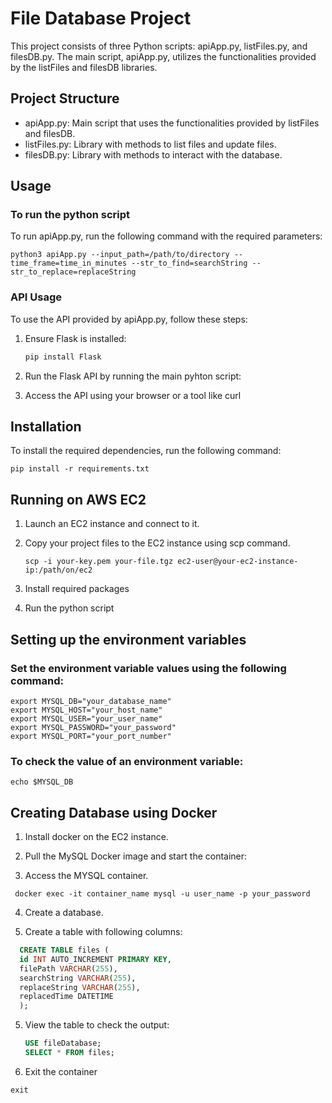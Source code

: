 # File Database Project

This project consists of three Python scripts: apiApp.py, listFiles.py, and filesDB.py. 
The main script, apiApp.py, utilizes the functionalities provided by the listFiles and filesDB libraries.

## Project Structure

- apiApp.py: Main script that uses the functionalities provided by listFiles and filesDB.
- listFiles.py: Library with methods to list files and update files.
- filesDB.py: Library with methods to interact with the database.

## Usage

### To run the python script

To run apiApp.py, run the following command with the required parameters:
```console
python3 apiApp.py --input_path=/path/to/directory --time_frame=time_in_minutes --str_to_find=searchString --str_to_replace=replaceString
```

### API Usage

To use the API provided by apiApp.py, follow these steps:

1. Ensure Flask is installed:

    ```bash
    pip install Flask
    ```

2. Run the Flask API by running the main pyhton script:


3. Access the API using your browser or a tool like curl

   
## Installation

To install the required dependencies, run the following command:

```console
pip install -r requirements.txt
```


## Running on AWS EC2

1. Launch an EC2 instance and connect to it.
   
2. Copy your project files to the EC2 instance using scp command.
   
   ```console
   scp -i your-key.pem your-file.tgz ec2-user@your-ec2-instance-ip:/path/on/ec2
   ```
   
3. Install required packages
   
4. Run the python script


## Setting up the environment variables

### Set the environment variable values using the following command:

```console
export MYSQL_DB="your_database_name"
export MYSQL_HOST="your_host_name"
export MYSQL_USER="your_user_name"
export MYSQL_PASSWORD="your_password"
export MYSQL_PORT="your_port_number"
```

### To check the value of an environment variable:

```console
echo $MYSQL_DB
```


## Creating Database using Docker

1. Install docker on the EC2 instance.

2. Pull the MySQL Docker image and start the container:

3. Access the MYSQL container.

  ```console
   docker exec -it container_name mysql -u user_name -p your_password
```

4. Create a database.

5. Create a table with following columns:
   
  ```sql
    CREATE TABLE files (
    id INT AUTO_INCREMENT PRIMARY KEY,
    filePath VARCHAR(255),
    searchString VARCHAR(255),
    replaceString VARCHAR(255),
    replacedTime DATETIME
    );
```

5. View the table to check the output:

   ```sql
   USE fileDatabase;
   SELECT * FROM files;
   ```

6. Exit the container
  ```console
  exit
  ```
